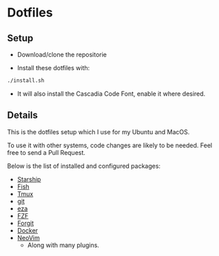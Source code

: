 # Dotfiles

## Setup

- Download/clone the repositorie

- Install these dotfiles with:
```sh
./install.sh
```

- It will also install the Cascadia Code Font, enable it where desired.

## Details

This is the dotfiles setup which I use for my Ubuntu and MacOS.

To use it with other systems, code changes are likely to be needed. Feel free to send a Pull Request.

Below is the list of installed and configured packages:

- [Starship](https://starship.rs/)
- [Fish](https://fishshell.com)
- [Tmux](https://github.com/tmux/tmux)
- [git](https://git-scm.com/)
- [eza](https://github.com/eza-community/eza)
- [FZF](https://github.com/junegunn/fzf)
- [Forgit](https://github.com/wfxr/forgit)
- [Docker](http://docker.com)
- [NeoVim](http://neovim.io/)
  - Along with many plugins.
